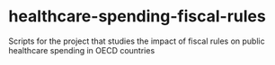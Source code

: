# healthcare-spending-fiscal-rules
Scripts for the project that studies the impact of fiscal rules on public healthcare spending in OECD countries
